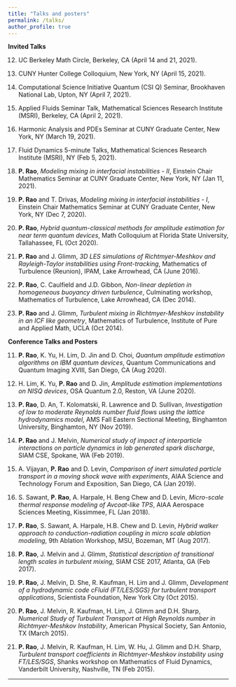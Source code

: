 ```yaml
---
title: "Talks and posters"
permalink: /talks/
author_profile: true
---
```

<b>Invited Talks </b>

12. UC Berkeley Math Circle, Berkeley, CA (April 14 and 21, 2021).

11. CUNY Hunter College Colloquium, New York, NY (April 15, 2021).

10. Computational Science Initiative Quantum (CSI Q) Seminar, Brookhaven National Lab, Upton, NY (April 7, 2021). 

9. Applied Fluids Seminar Talk, Mathematical Sciences Research Institute (MSRI), Berkeley, CA (April 2, 2021).

8. Harmonic Analysis and PDEs Seminar at CUNY Graduate Center, New York, NY (March 19, 2021).

7. Fluid Dynamics 5-minute Talks, Mathematical Sciences Research Institute (MSRI), NY (Feb 5, 2021).

6. **P. Rao**, *Modeling mixing in interfacial instabilities - II*, Einstein Chair Mathematics Seminar at CUNY Graduate Center, New York, NY (Jan 11, 2021).

5. **P. Rao** and T. Drivas, *Modeling mixing in interfacial instabilities - I*, Einstein Chair Mathematics Seminar at CUNY Graduate Center, New York, NY (Dec 7, 2020).

4. **P. Rao**, *Hybrid quantum-classical methods for amplitude estimation for near term quantum devices*, Math Colloquium at Florida State University, Tallahassee, FL (Oct 2020).

3. **P. Rao** and J. Glimm, *3D LES simulations of Richtmyer-Meshkov and Rayleigh-Taylor instabilities using Front-tracking*, Mathematics of Turbulence (Reunion), IPAM, Lake Arrowhead, CA (June 2016).

2. **P. Rao**, C. Caulfield and J.D. Gibbon, *Non-linear depletion in homogeneous buoyancy driven turbulence*, Culminating workshop, Mathematics of Turbulence, Lake Arrowhead, CA (Dec 2014).

1. **P. Rao** and J. Glimm, *Turbulent mixing in Richtmyer-Meshkov instability in an ICF like geometry*, Mathematics of Turbulence, Institute of Pure and Applied Math, UCLA (Oct 2014).


<b>Conference Talks and Posters</b>


11. **P. Rao**, K. Yu, H. Lim, D. Jin and D. Choi, *Quantum amplitude estimation algorithms on IBM quantum devices*, Quantum Communications and Quantum Imaging XVIII, San Diego, CA (Aug 2020).

10. H. Lim, K. Yu, **P. Rao** and D. Jin, *Amplitude estimation implementations on NISQ devices*, OSA Quantum 2.0, Reston, VA (June 2020).

9. **P. Rao**, D. An, T. Kolomatski, R. Lawrence and D. Sullivan, *Investigation of low to moderate Reynolds number fluid flows using the lattice hydrodynamics model*, AMS Fall Eastern Sectional Meeting, Binghamton University, Binghamton, NY (Nov 2019).

8. **P. Rao** and J. Melvin, *Numerical study of impact of interparticle interactions on particle dynamics in lab generated spark discharge*, SIAM CSE, Spokane, WA (Feb 2019).

7. A. Vijayan, **P. Rao** and D. Levin, *Comparison of inert simulated particle transport in a moving shock wave with experiments*, AIAA Science and Technology Forum and Exposition, San Diego, CA (Jan 2019).

6. S. Sawant, **P. Rao**, A. Harpale, H. Beng Chew and D. Levin, *Micro-scale thermal response modeling of Avcoat-like TPS*, AIAA Aerospace Sciences Meeting, Kissimmee, FL (Jan 2018).

5. **P. Rao**, S. Sawant, A. Harpale, H.B. Chew and D. Levin, *Hybrid walker approach to conduction-radiation coupling in micro scale ablation modeling*, 9th Ablation Workshop, MSU, Bozeman, MT (Aug 2017).

4. **P. Rao**, J. Melvin and J. Glimm, *Statistical description of transitional length scales in turbulent mixing*, SIAM CSE 2017, Atlanta, GA (Feb 2017).


3. **P. Rao**, J. Melvin, D. She, R. Kaufman, H. Lim and J. Glimm, *Development of a hydrodynamic code cFluid (FT/LES/SGS) for turbulent transport applications*, Scientista Foundation, New York City (Oct 2015).

2. **P. Rao**, J. Melvin, R. Kaufman, H. Lim, J. Glimm and D.H. Sharp, *Numerical Study of Turbulent Transport at High Reynolds number in Richtmyer-Meshkov Instability*, American Physical Society, San Antonio, TX (March 2015).

1. **P. Rao**, J. Melvin, R. Kaufman, H. Lim, W. Hu, J. Glimm and D.H. Sharp, *Turbulent transport coefficients in Richtmyer-Meshkov instability using FT/LES/SGS*, Shanks workshop on Mathematics of Fluid Dynamics, Vanderbilt University, Nashville, TN (Feb 2015).


---
